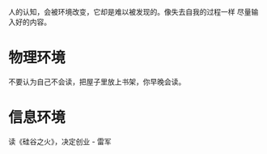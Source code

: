 人的认知，会被环境改变，它却是难以被发现的。像失去自我的过程一样
尽量输入好的内容。
# 物理环境
不要认为自己不会读，把屋子里放上书架，你早晚会读。

# 信息环境
读《硅谷之火》，决定创业 - 雷军